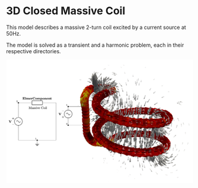 # 3D Closed Massive Coil

This model describes a massive 2-turn coil excited by a current source at 50Hz.

The model is solved as a transient and a harmonic problem, each in their respective directories.

![Massive 3D Closed Coill](helix.png)

